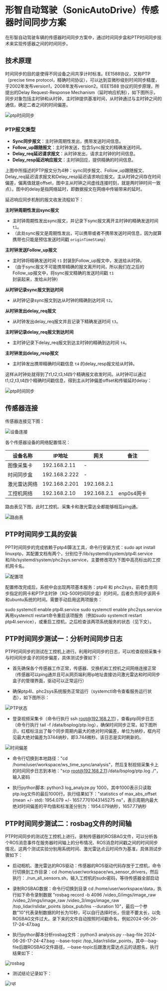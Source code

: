 # 形智自动驾驶（SonicAutoDrive）传感器时间同步方案

在形智自动驾驶车辆的传感器时间同步方案中，通过时间同步盒和PTP时间同步技术来实现传感器之间的时间同步。

## 技术原理
时间同步的目的是使得不同设备之间共享计时标准。EE1588协议，又称PTP（precise time protocol，精确时间协议），可以达到亚微秒级别时间同步精度，于2002年发布version1，2008年发布version2。IEEE1588 协议的同步原理，所提出的Delay Request-Response Mechanism（延时响应机制），如下图所示，同步对象包括主时钟和从时钟，主时钟提供基准时间，从时钟通过与主时钟之间的通信，确定二者之间的时间偏差。

<!-- <p align="center">
  <img src="imgs/image_ptp.png" alt="ptp时间同步" width="60%" height="60%">
</p> -->
![ptp时间同步](imgs/image_ptp.png)

### PTP报文类型

- **Sync同步报文**：主时钟周期性发出，携带发送时间信息。
- **Follow_up跟随报文**：主时钟发送，包含Sync报文的精确发送时间。
- **Delay_req延迟请求报文**：从时钟发出，请求主时钟的时间信息。
- **Delay_resp延迟响应报文**：主时钟回应，提供精确的时间信息。

上图中所描述的PTP报文分为4种：sync同步报文、Follow_up跟随报文、Delay_req延迟请求报文和Delay_resp延迟请求响应报文。主从时钟之间存在时间偏差，偏离值就是offset，图中主从时钟之间虚线连接时刻，就是两时钟时间一致点）。图中的delay是指网络延时，即数据报文在网络中传输带来的延时。

延迟响应同步机制的报文收发流程如下：

**主时钟周期性发出sync报文**
   - 主时钟周期性发出sync报文，并记录下sync报文离开主时钟的精确发送时间 `t1`。
   - （此处sync报文是周期性发出，可以携带或者不携带发送时间信息，因为就算携带也只能是预估发送时间戳 `originTimeStamp`）

**主时钟发送Follow_up报文**
   - 主时钟将精确发送时间 `t1` 封装到Follow_up报文中，发送给从时钟。
   - （由于sync报文不可能携带精确的报文离开时间，所以我们在之后的Follow_up报文中，将sync报文精确的发送时间戳 `t1` 封装起来，发给从时钟）

**从时钟记录sync报文到达时间**
   - 从时钟记录sync报文到达从时钟的精确到达时间 `t2`。

**从时钟发出delay_req报文**
   - 从时钟发出delay_req报文并且记录下精确发送时间 `t3`。

**主时钟记录delay_req报文到达时间**
   - 主时钟记录下delay_req报文到达主时钟的精确到达时间 `t4`。

**主时钟发出delay_resp报文**
   - 主时钟发出携带精确时间戳信息 `t4` 的delay_resp报文给从时钟。

这样从时钟处就得到了t1,t2,t3,t4四个精确报文收发时间。从时钟可以通过t1,t2,t3,t4四个精确时间戳信息，得到主从时钟偏差offset和传输延时delay：

<!-- <p align="center">
  <img src="imgs/image_delay.png" alt="ptp时间同步" width="30%" height="30%">
</p> -->
![ptp时间同步](imgs/image_delay.png)

## 传感器连接

传感器连接见下图：

<!-- <p align="center">
  <img src="imgs/image_connect.png" alt="设备连接" width="70%" height="70%">
</p> -->
![设备连接](imgs/image_connect.png)

各个传感器设备的网络配置情况：

| 设备名称         | IP地址       | 网关           | 备注               |
|-----------------|--------------|----------------|--------------------|
| 图像采集卡       | 192.168.2.11 | -              |                    |
| 时间同步盒       | 192.168.2.222| -              |                    |
| 激光雷达网络     | 192.168.2.201| 192.168.2.1   |                    |
| 工控机网络       | 192.168.2.10 | 192.168.2.1    | enp0s4网卡         |

路由表见下图，此时工控机、采集卡和激光雷达全都能够相互ping通。

<!-- <p align="center">
  <img src="imgs/image_route.png" alt="路由表" width="70%" height="70%">
</p> -->
![路由表](imgs/image_route.png)


## PTP时间同步工具的安装

PPT时间同步的完成依赖于ptp4l算法工具，命令行安装方式：sudo apt install linuxptp，其配置文档有两个，分别位于/lib/systemd/system/ptp4l.service和/lib/systemd/system/phc2sys.service，主要修改项为下图中高亮标出的工控机网卡名。

<!-- <p align="center">
  <img src="imgs/image_net.png" alt="配置项" width="60%" height="60%">
</p> -->
![配置项](imgs/image_net.png)

配置修改完成后，系统中会出现两项基本服务：ptp4l 和 phc2sys，前者负责同步指定的网卡和PTP主时钟（XQ-500时间同步盒）的时间，后者负责同步该网卡和ubuntu系统的时间。需要手动启用这两项服务：

sudo systemctl enable ptp4l.service
sudo systemctl enable phc2sys.service
再用systemctl restart命令重启该项服务（例如sudo systemctl restart ptp4l.service），或重启工控机，之后检查该两项系统服务的状态（见下文）。


## PTP时间同步测试一：分析时间同步日志

PTP时间同步的测试在工控机上进行。利用时间同步的日志，可以检查视频采集卡与时间同步盒子的同步偏差，具体测试步骤如下：

- 首先确保各个传感器工作正常，传感器、交换机和工控机之间网络连接正常（传感器可以ping通并且可从网页端利用ip地址直接访问激光雷达和时间同步盒子的管理界面，驱动可以正常运行）

- 确保ptp4l、phc2sys系统服务正常运行（systemctl命令查看服务运行状态），如下图所示：

<!-- <p align="center">
  <img src="imgs/image_ptp_status.png" alt="PTP状态" width="50%" height="50%">
</p> -->
![PTP状态](imgs/image_ptp_status.png)

- 登录视频采集卡（命令行执行 ssh root@192.168.2.11），查看ptp同步日志（命令行执行 tail -f /data/bsplog/ptp.log），确保时间同步正常。如下图所示，红框标注出了每个同步周期内最大的绝对时间偏差，单位为纳秒，框内可见最大绝对偏差为3744纳秒，即3.744微秒。该日志是实时刷新的。

<!-- <p align="center">
  <img src="imgs/image_time_offset.png" alt="时间偏差" width="50%" height="50%">
</p> -->
![时间偏差](imgs/image_time_offset.png)

- 命令行切换到本地路径："cd /home/user/workspace/ws_time_sync/analysis"，然后复制视频采集卡上的时间同步日志到本地："scp root@192.168.2.11:/data/bsplog/ptp.log ./"，输入密码

- 执行python脚本: python3 log_analyze.py 1000，其中1000表示只读取ptp.log文件的最后1000行。执行结果如下："statistics of max_abs_offset (mean +/- std): 1954.079 +/- 1657.7701043145275 ns"，表示周期内最大绝对时间偏差的平均值和标准差分别为：1954.079纳秒，1657.77纳秒

## PTP时间同步测试二：rosbag文件的时间轴

PTP时间同步的测试在工控机上进行。录制传感器的ROSBAG文件，可以分析各个ROS消息事件在服务器时间轴上的分布情况、ROS消息时间戳之间的时间同步情况，这两个测试实验分别用系统时间、激光雷达点云时间作为基准，具体测试步骤如下：

- 启动相机、激光雷达的ROS驱动：传感器的ROS驱动代码存放于工控机，命令行切换到工作目录：cd /home/user/workspace/ws_sensor_drivers，然后执行：./run_all_sensors.sh，输入工控机的sudo密码，等待传感器全部启动

- 录制ROSBAG数据：命令行切换到目录 cd /home/user/workspace/data，执行如下命令录制数据 "rosbag record -b 4096 /video_0/imgs/image_raw /video_2/imgs/image_raw /video_3/imgs/image_raw /top_lidar/rslidar_points /pbox_pub/Ins --duration 10"，最后一个参数"10"代表录制数据的时长为10秒，可以自行选择时长，但是不要太长，以免ROSBAG文件过大。录下来的文件自动按照时间戳命名，例如2024-06-26-17-24-47.bag

- 执行python脚本分析rosbag文件：python3 analysis.py --bag-file 2024-06-26-17-24-47.bag --base-topic /top_lidar/rslidar_points，其中--bag-file后跟ROSBAG文件路径，--base-topic后跟激光雷达点云的话题名，执行结果如下：

<!-- <p align="center">
  <img src="imgs/image_rosbag.png" alt="rosbag" width="50%" height="50%">
</p> -->
![rosbag](imgs/image_rosbag.png)

    
- 测试结论记录如下：

<!-- <p align="center">
  <img src="imgs/image_rqt.png" alt="rqt" width="50%" height="50%">
</p> -->
![rqt](imgs/image_rqt.png)
